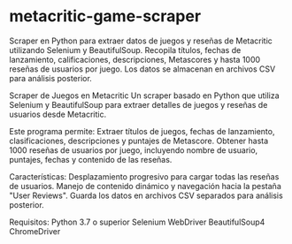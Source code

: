 # metacritic-game-scraper
Scraper en Python para extraer datos de juegos y reseñas de Metacritic utilizando Selenium y BeautifulSoup. Recopila títulos, fechas de lanzamiento, calificaciones, descripciones, Metascores y hasta 1000 reseñas de usuarios por juego. Los datos se almacenan en archivos CSV para análisis posterior.

Scraper de Juegos en Metacritic
Un scraper basado en Python que utiliza Selenium y BeautifulSoup para extraer detalles de juegos y reseñas de usuarios desde Metacritic.

Este programa permite:
Extraer títulos de juegos, fechas de lanzamiento, clasificaciones, descripciones y puntajes de Metascore.
Obtener hasta 1000 reseñas de usuarios por juego, incluyendo nombre de usuario, puntajes, fechas y contenido de las reseñas.

Características:
Desplazamiento progresivo para cargar todas las reseñas de usuarios.
Manejo de contenido dinámico y navegación hacia la pestaña "User Reviews".
Guarda los datos en archivos CSV separados para análisis posterior.

Requisitos:
Python 3.7 o superior
Selenium WebDriver
BeautifulSoup4
ChromeDriver
